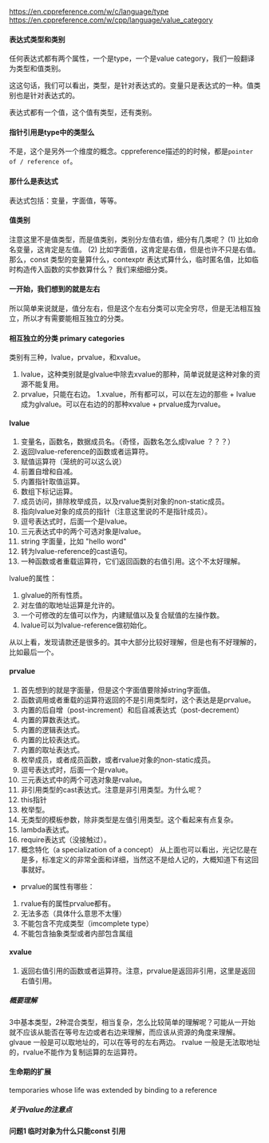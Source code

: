 
https://en.cppreference.com/w/c/language/type
https://en.cppreference.com/w/cpp/language/value_category

#### 表达式类型和类别
任何表达式都有两个属性，一个是type，一个是value category，我们一般翻译为类型和值类别。

这这句话，我们可以看出，类型，是针对表达式的。变量只是表达式的一种。值类别也是针对表达式的。

表达式都有一个值，这个值有类型，还有类别。

#### 指针引用是type中的类型么
不是，这个是另外一个维度的概念。cppreference描述的的时候，都是`pointer of / reference of`。

#### 那什么是表达式
表达式包括：变量，字面值，等等。

#### 值类别
注意这里不是值类型，而是值类别，类别分左值右值，细分有几类呢？
(1) 比如命名变量，这肯定是左值。
(2) 比如字面值，这肯定是右值，但是也许不只是右值。
那么，const 类型的变量算什么，contexptr 表达式算什么，临时匿名值，比如临时构造传入函数的实参数算什么？ 我们来细细分类。

#### 一开始，我们想到的就是左右
所以简单来说就是，值分左右，但是这个左右分类可以完全穷尽，但是无法相互独立，所以才有需要能相互独立的分类。

#### 相互独立的分类 primary categories
类别有三种，lvalue，prvalue，和xvalue。

1. lvalue，这种类别就是glvalue中除去xvalue的那种，简单说就是这种对象的资源不能复用。
1. prvalue，只能在右边。
1.xvalue，所有都可以，可以在左边的那些 + lvalue 成为glvalue。可以在右边的的那种xvalue + prvalue成为rvalue。

#### lvalue
1. 变量名，函数名，数据成员名。（奇怪，函数名怎么成lvalue ？？？）
1. 返回lvalue-reference的函数或者运算符。
1. 赋值运算符（笼统的可以这么说）
1. 前置自增和自减。
1. 内置指针取值运算。
1. 数组下标记运算。
1. 成员访问，排除枚举成员，以及rvalue类别对象的non-static成员。
1. 指向lvalue对象的成员的指针（注意这里说的不是指针成员）。
1. 逗号表达式时，后面一个是lvalue。
1. 三元表达式中的两个可选对象是lvalue。
1. string 字面量，比如 "hello word"
1. 转为lvalue-reference的cast语句。
1. 一种函数或者重载运算符，它们返回函数的右值引用。这个不太好理解。

lvalue的属性：
1. glvalue的所有性质。
1. 对左值的取地址运算是允许的。
1. 一个可修改的左值可以作为，内建赋值以及复合赋值的左操作数。
1. lvalue可以为lvalue-reference做初始化。


从以上看，发现请款还是很多的。其中大部分比较好理解，但是也有不好理解的，比如最后一个。

#### prvalue
1. 首先想到的就是字面量，但是这个字面值要除掉string字面值。
1. 函数调用或者重载的运算符返回的不是引用类型时，这个表达是是prvalue。
1. 内置的后自增（post-increment）和后自减表达式（post-decrement）
1. 内置的算数表达式。
1. 内置的逻辑表达式。
1. 内置的比较表达式。
1. 内置的取址表达式。
1. 枚举成员，或者成员函数，或者rvalue对象的non-static成员。
1. 逗号表达式时，后面一个是rvalue。
1. 三元表达式中的两个可选对象是rvalue。
1. 非引用类型的cast表达式。注意是非引用类型。为什么呢？
1. this指针
1. 枚举型。
1. 无类型的模板参数，除非类型是左值引用类型。这个看起来有点复杂。
1. lambda表达式。
1. require表达式（没接触过）。
1. 概念特化（a specialization of a concept）
从上面也可以看出，光记忆是在是多，标准定义的非常全面和详细，当然这不是给人记的，大概知道下有这回事就好。

* prvalue的属性有哪些：
1. rvalue有的属性prvalue都有。
1. 无法多态（具体什么意思不太懂）
1. 不能包含不完成类型（imcomplete type）
1. 不能包含抽象类型或者内部包含属组


#### xvalue
1.  返回右值引用的函数或者运算符。注意，prvalue是返回非引用，这里是返回右值引用。


##### 概要理解
3中基本类型，2种混合类型，相当复杂，怎么比较简单的理解呢？可能从一开始就不应该从能否在等号左边或者右边来理解，而应该从资源的角度来理解。
glvaue 一般是可以取地址的，可以在等号的左右两边。
rvalue 一般是无法取地址的，rvalue不能作为复制运算的左运算符。

#### 生命期的扩展
temporaries whose life was extended by binding to a reference

##### 关于lvalue的注意点

#### 问题1 临时对象为什么只能const 引用
